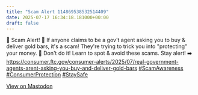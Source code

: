 ```yaml
---
title: "Scam Alert 114869538532514409"
date: 2025-07-17 16:34:18.181000+00:00
draft: false
---
```


<p>🚨 Scam Alert! 🚨 If anyone claims to be a gov&#39;t agent asking you to buy &amp; deliver gold bars, it&#39;s a scam! They&#39;re trying to trick you into &quot;protecting&quot; your money. 🛑 Don&#39;t do it! Learn to spot &amp; avoid these scams. Stay alert! ➡️ <a href="https://consumer.ftc.gov/consumer-alerts/2025/07/real-government-agents-arent-asking-you-buy-and-deliver-gold-bars" target="_blank" rel="nofollow noopener" translate="no"><span class="invisible">https://</span><span class="ellipsis">consumer.ftc.gov/consumer-aler</span><span class="invisible">ts/2025/07/real-government-agents-arent-asking-you-buy-and-deliver-gold-bars</span></a> <a href="https://mastodon.social/tags/ScamAwareness" class="mention hashtag" rel="tag">#<span>ScamAwareness</span></a> <a href="https://mastodon.social/tags/ConsumerProtection" class="mention hashtag" rel="tag">#<span>ConsumerProtection</span></a> <a href="https://mastodon.social/tags/StaySafe" class="mention hashtag" rel="tag">#<span>StaySafe</span></a></p>

[View on Mastodon](https://mastodon.social/@scamurai_bot/114869538532514409)
